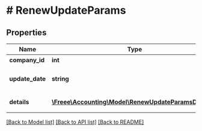 # # RenewUpdateParams

## Properties

Name | Type | Description | Notes
------------ | ------------- | ------------- | -------------
**company_id** | **int** | 事業所ID |
**update_date** | **string** | 更新日 (yyyy-mm-dd) |
**details** | [**\Freee\Accounting\Model\RenewUpdateParamsDetails[]**](RenewUpdateParamsDetails.md) | +更新の明細行 |

[[Back to Model list]](../../README.md#models) [[Back to API list]](../../README.md#endpoints) [[Back to README]](../../README.md)

